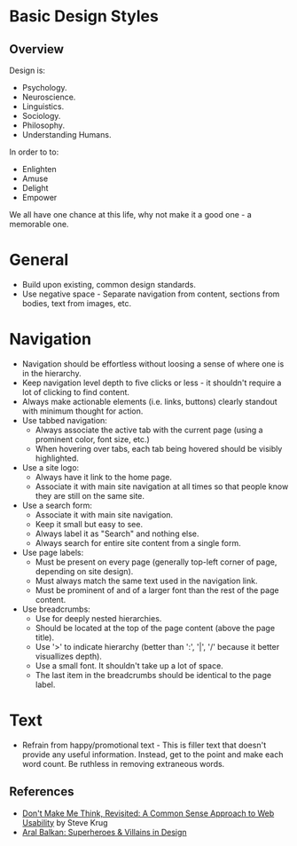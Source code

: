 # Basic Design Styles

## Overview

Design is:

* Psychology.
* Neuroscience.
* Linguistics.
* Sociology.
* Philosophy.
* Understanding Humans.

In order to to:

* Enlighten
* Amuse
* Delight
* Empower

We all have one chance at this life, why not make it a good one - a memorable one.

# General

* Build upon existing, common design standards.
* Use negative space - Separate navigation from content, sections from bodies, text from images, etc.

# Navigation

* Navigation should be effortless without loosing a sense of where one is in the hierarchy.
* Keep navigation level depth to five clicks or less - it shouldn't require a lot of clicking to find content.
* Always make actionable elements (i.e. links, buttons) clearly standout with minimum thought for action.
* Use tabbed navigation:
    * Always associate the active tab with the current page (using a prominent color, font size, etc.)
    * When hovering over tabs, each tab being hovered should be visibly highlighted.
* Use a site logo:
    * Always have it link to the home page.
    * Associate it with main site navigation at all times so that people know they are still on the same site.
* Use a search form:
    * Associate it with main site navigation.
    * Keep it small but easy to see.
    * Always label it as "Search" and nothing else.
    * Always search for entire site content from a single form.
* Use page labels:
    * Must be present on every page (generally top-left corner of page, depending on site design).
    * Must always match the same text used in the navigation link.
    * Must be prominent of and of a larger font than the rest of the page content.
* Use breadcrumbs:
    * Use for deeply nested hierarchies.
    * Should be located at the top of the page content (above the page title).
    * Use '>' to indicate hierarchy (better than ':', '|', '/' because it better visuallizes depth).
    * Use a small font. It shouldn't take up a lot of space.
    * The last item in the breadcrumbs should be identical to the page label.

# Text

* Refrain from happy/promotional text - This is filler text that doesn't provide any useful information. Instead,
  get to the point and make each word count. Be ruthless in removing extraneous words.

## References

* [Don't Make Me Think, Revisited: A Common Sense Approach to Web Usability](http://www.sensible.com/dmmt.html) by Steve Krug
* [Aral Balkan: Superheroes & Villains in Design](http://vimeo.com/70030549)
